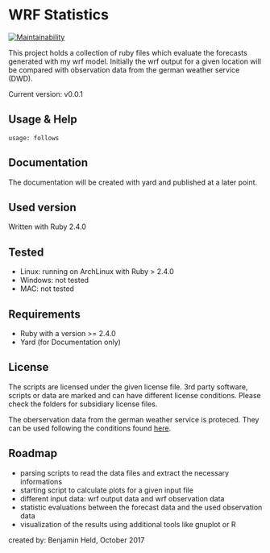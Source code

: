# WRF Statistics
[![Maintainability](https://api.codeclimate.com/v1/badges/92c4157d448e53d79ca3/maintainability)](https://codeclimate.com/github/SettRaziel/wrf_statistics/maintainability)

This project holds a collection of ruby files which evaluate the forecasts 
generated with my wrf model. Initially the wrf output for a given location
will be compared with observation data from the german weather service (DWD).

Current version: v0.0.1

## Usage & Help
```
usage: follows
```

## Documentation
The documentation will be created with yard and published at a later point.

## Used version
Written with Ruby 2.4.0

## Tested
* Linux: running on ArchLinux with Ruby > 2.4.0
* Windows: not tested
* MAC: not tested

## Requirements
* Ruby with a version >= 2.4.0
* Yard (for Documentation only)

## License
The scripts are licensed under the given license file. 3rd party software, scripts
or data are marked and can have different license conditions. 
Please check the folders for subsidiary license files.

The oberservation data from the german weather service is proteced. They can be used
following the conditions found [here](ftp://ftp-cdc.dwd.de/pub/CDC/Nutzungsbedingungen_German.pdf).

## Roadmap
* parsing scripts to read the data files and extract the necessary informations
* starting script to calculate plots for a given input file
* different input data: wrf output data and wrf observation data
* statistic evaluations between the forecast data and the used observation data
* visualization of the results using additional tools like gnuplot or R

created by: Benjamin Held, October 2017

